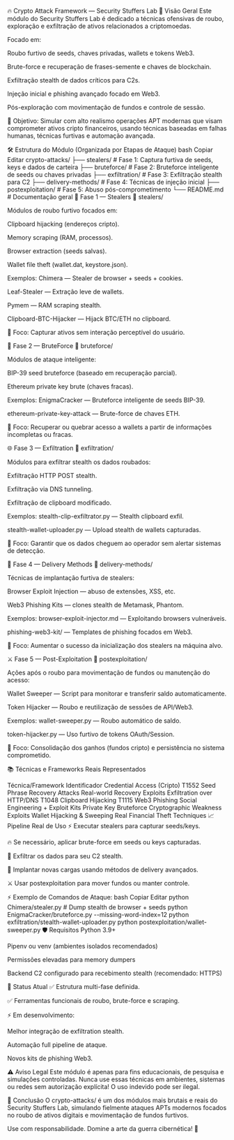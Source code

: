 🔥 Crypto Attack Framework — Security Stuffers Lab
📜 Visão Geral
Este módulo do Security Stuffers Lab é dedicado a técnicas ofensivas de roubo, exploração e exfiltração de ativos relacionados a criptomoedas.

Focado em:

Roubo furtivo de seeds, chaves privadas, wallets e tokens Web3.

Brute-force e recuperação de frases-semente e chaves de blockchain.

Exfiltração stealth de dados críticos para C2s.

Injeção inicial e phishing avançado focado em Web3.

Pós-exploração com movimentação de fundos e controle de sessão.

🎯 Objetivo:
Simular com alto realismo operações APT modernas que visam comprometer ativos cripto financeiros, usando técnicas baseadas em falhas humanas, técnicas furtivas e automação avançada.

🛠️ Estrutura do Módulo (Organizada por Etapas de Ataque)
bash
Copiar
Editar
crypto-attacks/
├── stealers/                  # Fase 1: Captura furtiva de seeds, keys e dados de carteira
├── bruteforce/                # Fase 2: Bruteforce inteligente de seeds ou chaves privadas
├── exfiltration/              # Fase 3: Exfiltração stealth para C2
├── delivery-methods/          # Fase 4: Técnicas de injeção inicial
├── postexploitation/          # Fase 5: Abuso pós-comprometimento
└── README.md                  # Documentação geral
🚩 Fase 1 — Stealers
📂 stealers/

Módulos de roubo furtivo focados em:

Clipboard hijacking (endereços cripto).

Memory scraping (RAM, processos).

Browser extraction (seeds salvas).

Wallet file theft (wallet.dat, keystore.json).

Exemplos:
Chimera — Stealer de browser + seeds + cookies.

Leaf-Stealer — Extração leve de wallets.

Pymem — RAM scraping stealth.

Clipboard-BTC-Hijacker — Hijack BTC/ETH no clipboard.

🎯 Foco: Capturar ativos sem interação perceptível do usuário.

🚀 Fase 2 — BruteForce
📂 bruteforce/

Módulos de ataque inteligente:

BIP-39 seed bruteforce (baseado em recuperação parcial).

Ethereum private key brute (chaves fracas).

Exemplos:
EnigmaCracker — Bruteforce inteligente de seeds BIP-39.

ethereum-private-key-attack — Brute-force de chaves ETH.

🎯 Foco:
Recuperar ou quebrar acesso a wallets a partir de informações incompletas ou fracas.

🌐 Fase 3 — Exfiltration
📂 exfiltration/

Módulos para exfiltrar stealth os dados roubados:

Exfiltração HTTP POST stealth.

Exfiltração via DNS tunneling.

Exfiltração de clipboard modificado.

Exemplos:
stealth-clip-exfiltrator.py — Stealth clipboard exfil.

stealth-wallet-uploader.py — Upload stealth de wallets capturadas.

🎯 Foco:
Garantir que os dados cheguem ao operador sem alertar sistemas de detecção.

🎯 Fase 4 — Delivery Methods
📂 delivery-methods/

Técnicas de implantação furtiva de stealers:

Browser Exploit Injection — abuso de extensões, XSS, etc.

Web3 Phishing Kits — clones stealth de Metamask, Phantom.

Exemplos:
browser-exploit-injector.md — Exploitando browsers vulneráveis.

phishing-web3-kit/ — Templates de phishing focados em Web3.

🎯 Foco:
Aumentar o sucesso da inicialização dos stealers na máquina alvo.

⚔️ Fase 5 — Post-Exploitation
📂 postexploitation/

Ações após o roubo para movimentação de fundos ou manutenção do acesso:

Wallet Sweeper — Script para monitorar e transferir saldo automaticamente.

Token Hijacker — Roubo e reutilização de sessões de API/Web3.

Exemplos:
wallet-sweeper.py — Roubo automático de saldo.

token-hijacker.py — Uso furtivo de tokens OAuth/Session.

🎯 Foco:
Consolidação dos ganhos (fundos cripto) e persistência no sistema comprometido.

📚 Técnicas e Frameworks Reais Representados

Técnica/Framework	Identificador
Credential Access (Cripto)	T1552
Seed Phrase Recovery Attacks	Real-world Recovery Exploits
Exfiltration over HTTP/DNS	T1048
Clipboard Hijacking	T1115
Web3 Phishing	Social Engineering + Exploit Kits
Private Key Bruteforce	Cryptographic Weakness Exploits
Wallet Hijacking & Sweeping	Real Financial Theft Techniques
📈 Pipeline Real de Uso
⚡ Executar stealers para capturar seeds/keys.

🔥 Se necessário, aplicar brute-force em seeds ou keys capturadas.

🎯 Exfiltrar os dados para seu C2 stealth.

🎯 Implantar novas cargas usando métodos de delivery avançados.

⚔️ Usar postexploitation para mover fundos ou manter controle.

⚡ Exemplo de Comandos de Ataque:
bash
Copiar
Editar
python Chimera/stealer.py        # Dump stealth de browser + seeds
python EnigmaCracker/bruteforce.py --missing-word-index=12
python exfiltration/stealth-wallet-uploader.py
python postexploitation/wallet-sweeper.py
🛡️ Requisitos
Python 3.9+

Pipenv ou venv (ambientes isolados recomendados)

Permissões elevadas para memory dumpers

Backend C2 configurado para recebimento stealth (recomendado: HTTPS)

🚀 Status Atual
✅ Estrutura multi-fase definida.

✅ Ferramentas funcionais de roubo, brute-force e scraping.

⚡ Em desenvolvimento:

Melhor integração de exfiltration stealth.

Automação full pipeline de ataque.

Novos kits de phishing Web3.

⚠️ Aviso Legal
Este módulo é apenas para fins educacionais, de pesquisa e simulações controladas. Nunca use essas técnicas em ambientes, sistemas ou redes sem autorização explícita! O uso indevido pode ser ilegal.

🎯 Conclusão
O crypto-attacks/ é um dos módulos mais brutais e reais do Security Stuffers Lab, simulando fielmente ataques APTs modernos focados no roubo de ativos digitais e movimentação de fundos furtivos.

Use com responsabilidade. Domine a arte da guerra cibernética! 🚀